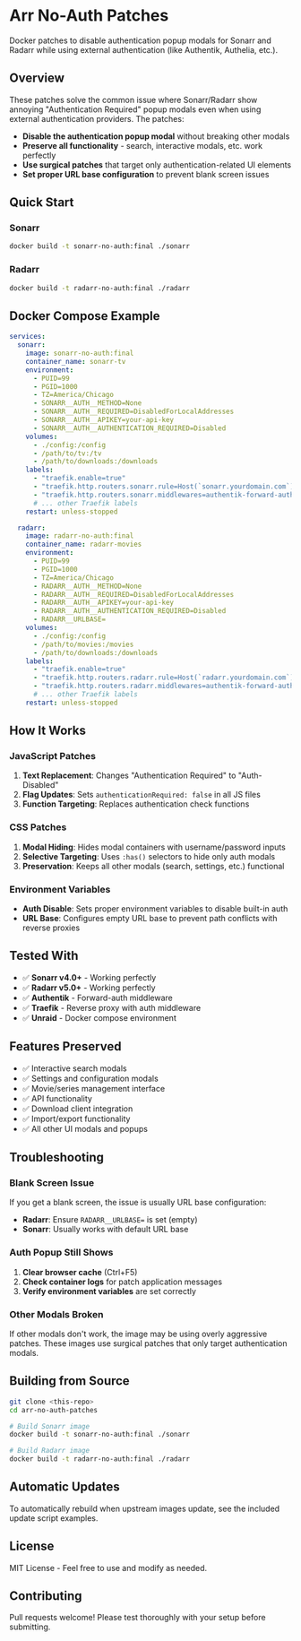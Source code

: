 # Arr No-Auth Patches

Docker patches to disable authentication popup modals for Sonarr and Radarr while using external authentication (like Authentik, Authelia, etc.).

## Overview

These patches solve the common issue where Sonarr/Radarr show annoying "Authentication Required" popup modals even when using external authentication providers. The patches:

- **Disable the authentication popup modal** without breaking other modals
- **Preserve all functionality** - search, interactive modals, etc. work perfectly
- **Use surgical patches** that target only authentication-related UI elements
- **Set proper URL base configuration** to prevent blank screen issues

## Quick Start

### Sonarr
```bash
docker build -t sonarr-no-auth:final ./sonarr
```

### Radarr  
```bash
docker build -t radarr-no-auth:final ./radarr
```

## Docker Compose Example

```yaml
services:
  sonarr:
    image: sonarr-no-auth:final
    container_name: sonarr-tv
    environment:
      - PUID=99
      - PGID=1000
      - TZ=America/Chicago
      - SONARR__AUTH__METHOD=None
      - SONARR__AUTH__REQUIRED=DisabledForLocalAddresses
      - SONARR__AUTH__APIKEY=your-api-key
      - SONARR__AUTH__AUTHENTICATION_REQUIRED=Disabled
    volumes:
      - ./config:/config
      - /path/to/tv:/tv
      - /path/to/downloads:/downloads
    labels:
      - "traefik.enable=true"
      - "traefik.http.routers.sonarr.rule=Host(`sonarr.yourdomain.com`)"
      - "traefik.http.routers.sonarr.middlewares=authentik-forward-auth@file"
      # ... other Traefik labels
    restart: unless-stopped

  radarr:
    image: radarr-no-auth:final  
    container_name: radarr-movies
    environment:
      - PUID=99
      - PGID=1000
      - TZ=America/Chicago
      - RADARR__AUTH__METHOD=None
      - RADARR__AUTH__REQUIRED=DisabledForLocalAddresses
      - RADARR__AUTH__APIKEY=your-api-key
      - RADARR__AUTH__AUTHENTICATION_REQUIRED=Disabled
      - RADARR__URLBASE=
    volumes:
      - ./config:/config
      - /path/to/movies:/movies
      - /path/to/downloads:/downloads
    labels:
      - "traefik.enable=true"
      - "traefik.http.routers.radarr.rule=Host(`radarr.yourdomain.com`)"
      - "traefik.http.routers.radarr.middlewares=authentik-forward-auth@file"
      # ... other Traefik labels
    restart: unless-stopped
```

## How It Works

### JavaScript Patches
1. **Text Replacement**: Changes "Authentication Required" to "Auth-Disabled" 
2. **Flag Updates**: Sets `authenticationRequired: false` in all JS files
3. **Function Targeting**: Replaces authentication check functions

### CSS Patches  
1. **Modal Hiding**: Hides modal containers with username/password inputs
2. **Selective Targeting**: Uses `:has()` selectors to hide only auth modals
3. **Preservation**: Keeps all other modals (search, settings, etc.) functional

### Environment Variables
- **Auth Disable**: Sets proper environment variables to disable built-in auth
- **URL Base**: Configures empty URL base to prevent path conflicts with reverse proxies

## Tested With

- ✅ **Sonarr v4.0+** - Working perfectly
- ✅ **Radarr v5.0+** - Working perfectly  
- ✅ **Authentik** - Forward-auth middleware
- ✅ **Traefik** - Reverse proxy with auth middleware
- ✅ **Unraid** - Docker compose environment

## Features Preserved

- ✅ Interactive search modals
- ✅ Settings and configuration modals  
- ✅ Movie/series management interface
- ✅ API functionality
- ✅ Download client integration
- ✅ Import/export functionality
- ✅ All other UI modals and popups

## Troubleshooting

### Blank Screen Issue
If you get a blank screen, the issue is usually URL base configuration:
- **Radarr**: Ensure `RADARR__URLBASE=` is set (empty)
- **Sonarr**: Usually works with default URL base

### Auth Popup Still Shows
1. **Clear browser cache** (Ctrl+F5)
2. **Check container logs** for patch application messages
3. **Verify environment variables** are set correctly

### Other Modals Broken
If other modals don't work, the image may be using overly aggressive patches. These images use surgical patches that only target authentication modals.

## Building from Source

```bash
git clone <this-repo>
cd arr-no-auth-patches

# Build Sonarr image
docker build -t sonarr-no-auth:final ./sonarr

# Build Radarr image  
docker build -t radarr-no-auth:final ./radarr
```

## Automatic Updates

To automatically rebuild when upstream images update, see the included update script examples.

## License

MIT License - Feel free to use and modify as needed.

## Contributing

Pull requests welcome! Please test thoroughly with your setup before submitting.

